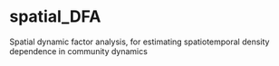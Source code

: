 # spatial_DFA
Spatial dynamic factor analysis, for estimating spatiotemporal density dependence in community dynamics
